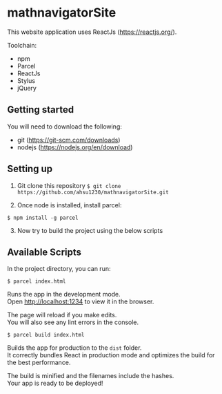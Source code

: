 # mathnavigatorSite

This website application uses ReactJs (https://reactjs.org/).

Toolchain:
 - npm
 - Parcel
 - ReactJs
 - Stylus
 - jQuery


 ## Getting started

You will need to download the following:

 - git (https://git-scm.com/downloads)
 - nodejs (https://nodejs.org/en/download)


 ## Setting up

1. Git clone this repository
`$ git clone https://github.com/ahsu1230/mathnavigatorSite.git`

2. Once node is installed, install parcel:

`$ npm install -g parcel`

3. Now try to build the project using the below scripts

 ## Available Scripts

 In the project directory, you can run:

`$ parcel index.html`

Runs the app in the development mode.<br>
Open [http://localhost:1234](http://localhost:1234) to view it in the browser.

The page will reload if you make edits.<br>
You will also see any lint errors in the console.

`$ parcel build index.html`

Builds the app for production to the `dist` folder.<br>
It correctly bundles React in production mode and optimizes the build for the best performance.

The build is minified and the filenames include the hashes.<br>
Your app is ready to be deployed!
